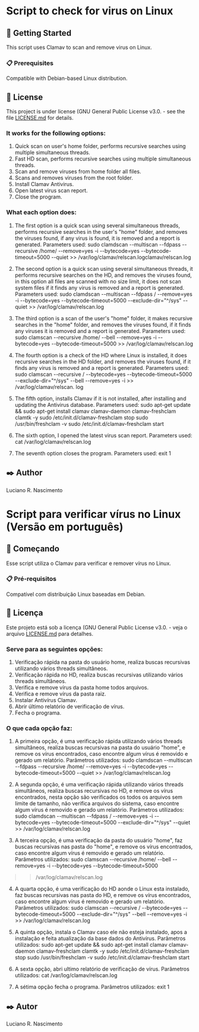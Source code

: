# Script to check for virus on Linux

## 🚀 Getting Started

This script uses Clamav to scan and remove virus on Linux.


### 📋 Prerequisites
Compatible with Debian-based Linux distribution.

## 📄 License

This project is under license (GNU General Public License v3.0. - see the file [LICENSE.md](https://github.com/rovanni/Script_antivirus_Linux/blob/main/LICENSE) for details.

### It works for the following options:

1. Quick scan on user's home folder, performs recursive searches using multiple simultaneous threads.
2. Fast HD scan, performs recursive searches using multiple simultaneous threads.
3. Scan and remove viruses from home folder all files.
4. Scans and removes viruses from the root folder.
5. Install Clamav Antivirus.
6. Open latest virus scan report.
7. Close the program.

### What each option does:

1. The first option is a quick scan using several simultaneous threads, performs recursive searches in the user's "home" folder, and removes the viruses found, if any virus is found, it is removed and a report is generated.
Parameters used:
	sudo clamdscan --multiscan --fdpass --recursive /home/ --remove=yes -i --bytecode=yes --bytecode-timeout=5000 --quiet >> /var/log/clamav/relscan.logclamav/relscan.log

2. The second option is a quick scan using several simultaneous threads, it performs recursive searches on the HD, and removes the viruses found, in this option all files are scanned with no size limit, it does not scan system files if it finds any virus is removed and a report is generated.
Parameters used:
	sudo clamdscan --multiscan --fdpass / --remove=yes -i --bytecode=yes --bytecode-timeout=5000 --exclude-dir="^/sys" --quiet >> /var/log/clamav/relscan.log

3. The third option is a scan of the user's "home" folder, it makes recursive searches in the "home" folder, and removes the viruses found, if it finds any viruses it is removed and a report is generated.
Parameters used:
	sudo clamscan --recursive /home/ --bell --remove=yes -i --bytecode=yes --bytecode-timeout=5000 >> /var/log/clamav/relscan.log
 
4. The fourth option is a check of the HD where Linux is installed, it does recursive searches in the HD folder, and removes the viruses found, if it finds any virus is removed and a report is generated.
Parameters used:
sudo clamscan --recursive / --bytecode=yes --bytecode-timeout=5000 --exclude-dir="^/sys" --bell --remove=yes -i >> /var/log/clamav/relscan. log

5. The fifth option, installs Clamav if it is not installed, after installing and updating the Antivirus database.
Parameters used:
	sudo apt-get update && sudo apt-get install clamav clamav-daemon clamav-freshclam clamtk -y
	sudo /etc/init.d/clamav-freshclam stop
	sudo /usr/bin/freshclam -v
	sudo /etc/init.d/clamav-freshclam start

6. The sixth option, I opened the latest virus scan report.
Parameters used:
	cat /var/log/clamav/relscan.log

7. The seventh option closes the program.
Parameters used:
	exit 1

## ✒️ Author

Luciano R. Nascimento


#  Script para verificar vírus no Linux (Versão em português)

## 🚀 Começando

Esse script utiliza o Clamav para verificar e remover vírus no Linux.


### 📋 Pré-requisitos
Compatível com distribuição Linux baseadas em Debian.

## 📄 Licença

Este projeto está sob a licença (GNU General Public License v3.0. - veja o arquivo [LICENSE.md](https://github.com/rovanni/Script_antivirus_Linux/blob/main/LICENSE) para detalhes.

### Serve para as seguintes opções:

1. Verificação rápida na pasta do usuário home, realiza buscas recursivas utilizando vários threads simultâneos.
2. Verificação rápida no HD, realiza buscas recursivas utilizando vários threads simultâneos.
3. Verifica e remove vírus da pasta home todos arquivos.
4. Verifica e remove vírus da pasta raiz.
5. Instalar Antivírus Clamav.
6. Abrir último relatório de verificação de vírus.
7. Fecha o programa.

###  O que cada opção faz:

1. A primeira opção, é uma verificação rápida utilizando vários threads simultâneos, realiza buscas recursivas na pasta do usuário "home", e remove os vírus encontrados, caso encontre algum vírus é removido e gerado um relatório.
Parâmetros utilizados:
	sudo clamdscan --multiscan --fdpass --recursive /home/ --remove=yes -i --bytecode=yes --bytecode-timeout=5000 --quiet >> /var/log/clamav/relscan.log

2. A segunda opção, é uma verificação rápida utilizando vários threads simultâneos, realiza buscas recursivas no HD, e remove os vírus encontrados, nesta opção são verificados os todos os arquivos sem limite de tamanho, não verifica arquivos do sistema, caso encontre algum vírus é removido e gerado um relatório.
Parâmetros utilizados:
	sudo clamdscan --multiscan --fdpass / --remove=yes -i --bytecode=yes --bytecode-timeout=5000 --exclude-dir="^/sys" --quiet >> /var/log/clamav/relscan.log

3. A terceira opção, é uma verificação da pasta do usuário "home", faz buscas recursivas nas pasta do "home", e remove os vírus encontrados, caso encontre algum vírus é removido e gerado um relatório.
Parâmetros utilizados:
	sudo clamscan --recursive /home/ --bell --remove=yes -i --bytecode=yes --bytecode-timeout=5000 
 >> /var/log/clamav/relscan.log
 
4. A quarta opção, é uma verificação do HD aonde o Linux esta instalado, faz buscas recursivas nas pasta do HD, e remove os vírus encontrados, caso encontre algum vírus é removido e gerado um relatório.
Parâmetros utilizados:
	sudo clamscan --recursive / --bytecode=yes --bytecode-timeout=5000 --exclude-dir="^/sys" --bell --remove=yes -i >> /var/log/clamav/relscan.log

5. A quinta opção, instala o Clamav caso ele não esteja instalado, apos a instalação e feita atualização da base dados do Antivírus.
Parâmetros utilizados:
	sudo apt-get update && sudo apt-get install clamav clamav-daemon clamav-freshclam clamtk -y
	sudo /etc/init.d/clamav-freshclam stop
	sudo /usr/bin/freshclam -v
	sudo /etc/init.d/clamav-freshclam start	
	
6. A sexta opção, abri ultimo relatório de verificação de vírus.
Parâmetros utilizados:
	cat /var/log/clamav/relscan.log

7. A sétima opção fecha o programa.
Parâmetros utilizados:
	exit 1

## ✒️ Autor

Luciano R. Nascimento